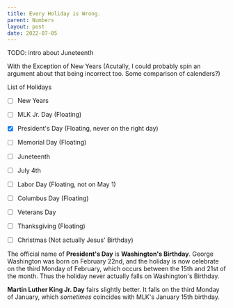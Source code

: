 ```yaml
---
title: Every Holiday is Wrong.
parent: Numbers
layout: post
date: 2022-07-05
---
```



<!--
last_modified_date: 2022-09-28
-->


TODO: intro about Juneteenth

With the Exception of New Years
(Acutally, I could probably spin an argument about that being incorrect too. Some comparison of calenders?)



List of Holidays

- [ ] New Years
- [ ] MLK Jr. Day (Floating)
- [x] President's Day (Floating, never on the right day)
- [ ] Memorial Day (Floating)
- [ ] Juneteenth
- [ ] July 4th 
- [ ] Labor Day (Floating, not on May 1)
- [ ] Columbus Day (Floating)
- [ ] Veterans Day 
- [ ] Thanksgiving (Floating)
- [ ] Christmas (Not actually Jesus' Birthday)



The official name of **President's Day** is **Washington's Birthday**.
George Washington was born on February 22nd,
and the holiday is now celebrate on the third Monday of February,
which occurs between the 15th and 21st of the month.
Thus the holiday never actually falls on Washington's Birthday.

**Martin Luther King Jr. Day** fairs slightly better.
It falls on the third Monday of January,
which *sometimes* coincides with MLK's January 15th birthday.


